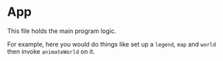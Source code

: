 # App

This file holds the main program logic.

For example, here you would do things like set up a `legend`, `map` and `world` then invoke `animateWorld` on it.
